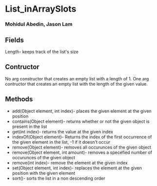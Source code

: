 # List_inArraySlots
### Mohidul Abedin, Jason Lam

## Fields
Length- keeps track of the list's size

## Contructor
No arg constructor that creates an empty list with a length of 1.
One arg contructor that creates an empty list with the length of the given value.

## Methods
- add(Object element, int index)- places the given element at the given position
- contains(Object element)- returns whether or not the given object is present in the list
- get(int index)- returns the value at the given index
- indexOf(Object element)- Returns the index of the first occurrence of the given element in the list, -1 if it doesn't occur
- remove(Object element)- removes all occurunces of the given object 
- remove(Object element, int amount)- removes a specefied number of occurunces of the given object
- remove(int index)- remove the element at the given index
- set(Object element, int index)- replaces the element at the given position with the given element
- sort()- sorts the list in a non descending order



